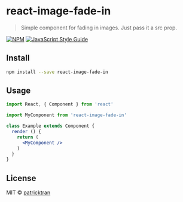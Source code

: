 # react-image-fade-in

> Simple component for fading in images. Just pass it a src prop.

[![NPM](https://img.shields.io/npm/v/react-image-fade-in.svg)](https://www.npmjs.com/package/react-image-fade-in) [![JavaScript Style Guide](https://img.shields.io/badge/code_style-standard-brightgreen.svg)](https://standardjs.com)

## Install

```bash
npm install --save react-image-fade-in
```

## Usage

```jsx
import React, { Component } from 'react'

import MyComponent from 'react-image-fade-in'

class Example extends Component {
  render () {
    return (
      <MyComponent />
    )
  }
}
```

## License

MIT © [patricktran](https://github.com/patricktran)
